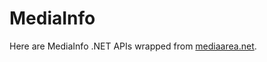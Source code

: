 # MediaInfo

Here are MediaInfo .NET APIs wrapped from [mediaarea.net](https://mediaarea.net/zh-CN/MediaInfo/Download/Windows).

